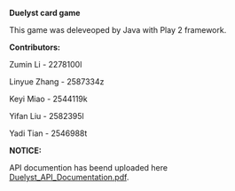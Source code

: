 **Duelyst card game**

This game was deleveoped by Java with Play 2 framework.

**Contributors:**

Zumin Li - 2278100l

Linyue Zhang - 2587334z

Keyi Miao - 2544119k

Yifan Liu - 2582395l

Yadi Tian - 2546988t

**NOTICE:**

API documention has beend uploaded here [Duelyst_API_Documentation.pdf](https://gla-my.sharepoint.com/personal/2278100l_student_gla_ac_uk/_layouts/15/onedrive.aspx?id=%2Fpersonal%2F2278100l%5Fstudent%5Fgla%5Fac%5Fuk%2FDocuments%2FDuelyst%5FAPI%5Fdocumentation%2Epdf&parent=%2Fpersonal%2F2278100l%5Fstudent%5Fgla%5Fac%5Fuk%2FDocuments&originalPath=aHR0cHM6Ly9nbGEtbXkuc2hhcmVwb2ludC5jb20vOmI6L2cvcGVyc29uYWwvMjI3ODEwMGxfc3R1ZGVudF9nbGFfYWNfdWsvRVZRd0FhcWtQVmhIblJHZGVkUmNoSXNCUTF2SVJlNFUtb0tiZXZOczZ1bThjZz9ydGltZT1adDJ0X2NCRTJVZw). 
